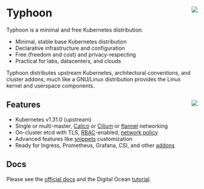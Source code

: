 # Typhoon <img align="right" src="https://storage.googleapis.com/poseidon/typhoon-logo.png">

Typhoon is a minimal and free Kubernetes distribution.

* Minimal, stable base Kubernetes distribution
* Declarative infrastructure and configuration
* Free (freedom and cost) and privacy-respecting
* Practical for labs, datacenters, and clouds

Typhoon distributes upstream Kubernetes, architectural conventions, and cluster addons, much like a GNU/Linux distribution provides the Linux kernel and userspace components.

## Features <a href="https://www.cncf.io/certification/software-conformance/"><img align="right" src="https://storage.googleapis.com/poseidon/certified-kubernetes.png"></a>

* Kubernetes v1.31.0 (upstream)
* Single or multi-master, [Calico](https://www.projectcalico.org/) or [Cilium](https://github.com/cilium/cilium) or [flannel](https://github.com/coreos/flannel) networking
* On-cluster etcd with TLS, [RBAC](https://kubernetes.io/docs/admin/authorization/rbac/)-enabled, [network policy](https://kubernetes.io/docs/concepts/services-networking/network-policies/)
* Advanced features like [snippets](https://typhoon.psdn.io/advanced/customization/#hosts) customization
* Ready for Ingress, Prometheus, Grafana, CSI, and other [addons](https://typhoon.psdn.io/addons/overview/)

## Docs

Please see the [official docs](https://typhoon.psdn.io) and the Digital Ocean [tutorial](https://typhoon.psdn.io/flatcar-linux/digitalocean/).

